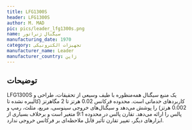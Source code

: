 ```yaml
---
title: LFG1300S
header: LFG1300S
author: M. MAD
pic: pics/leader_lfg1300s.png
name: سیگنال ژنراتور
manufacturing_date: 1970
category: تجهیزات الکترونیکی
manufacturer_name: Leader
manufacturer_country: ژاپن
---
```


<h2 class="fa-IR-explanation-header">توضیحات</h2>
<p>
<span class="english-text">LFG1300S</span>
یک منبع سیگنال همه‌منظوره با طیف وسیعی از تحقیقات، طراحی و کاربردهای خدماتی
است. محدوده فرکانس 0.02 هرتز تا 2 مگاهرتز (کالیبره نشده تا 0.002 هرتز) را پوشش
می‌دهد و سیگنال‌های خروجی سینوسی، مربع، مثلث، رمپ و پالس را ارائه می‌دهد.
تقارن پالس در محدوده 9:1 متغیر است و برخلاف بسیاری از ابزارهای دیگر، تغییر
تقارن تأثیر قابل ملاحظه‌ای بر فرکانس خروجی ندارد.
</p>

